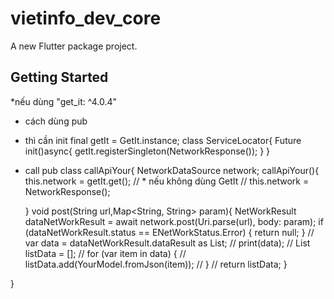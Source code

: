 # vietinfo_dev_core

A new Flutter package project.

## Getting Started

*nếu dùng  "get_it: ^4.0.4"

* cách dùng pub
* thì cần init
final getIt = GetIt.instance;
class ServiceLocator{
    Future init()async{
      getIt.registerSingleton<NetworkDataSource>(NetworkResponse());
    }
}
* call pub
class callApiYour{
     NetworkDataSource network;
     callApiYour(){
         this.network = getIt.get<NetworkDataSource>();
        // * nếu không dùng GetIt
        // this.network = NetworkResponse();

     }
     void post(String url,Map<String, String>  param){
          NetWorkResult dataNetWorkResult = await network.post(Uri.parse(url), body: param);
          if (dataNetWorkResult.status == ENetWorkStatus.Error) {
                  return null;
                }
          //  var data = dataNetWorkResult.dataResult as List;
          // print(data);
          //  List<YourModel> listData = [];
          //  for (var item in data) {
          //    listData.add(YourModel.fromJson(item));
          //  }
          //  return listData;
     }
     
}










